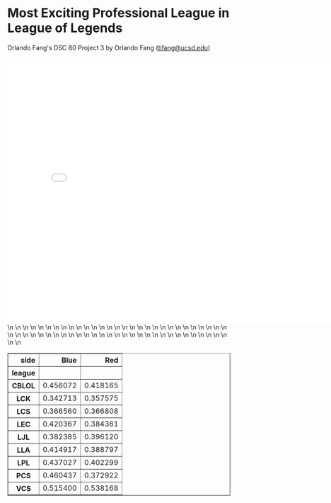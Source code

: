 # Most Exciting Professional League in League of Legends
Orlando Fang's DSC 80 Project 3
by Orlando Fang (tifang@ucsd.edu)

<iframe src="assets/teamkpm.html" width=800 height=600 frameBorder=0></iframe>
<table border="1" class="dataframe">\n  <thead>\n    <tr style="text-align: right;">\n      <th>side</th>\n      <th>Blue</th>\n      <th>Red</th>\n    </tr>\n    <tr>\n      <th>league</th>\n      <th></th>\n      <th></th>\n    </tr>\n  </thead>\n  <tbody>\n    <tr>\n      <th>CBLOL</th>\n      <td>0.456072</td>\n      <td>0.418165</td>\n    </tr>\n    <tr>\n      <th>LCK</th>\n      <td>0.342713</td>\n      <td>0.357575</td>\n    </tr>\n    <tr>\n      <th>LCS</th>\n      <td>0.366560</td>\n      <td>0.366808</td>\n    </tr>\n    <tr>\n      <th>LEC</th>\n      <td>0.420367</td>\n      <td>0.384361</td>\n    </tr>\n    <tr>\n      <th>LJL</th>\n      <td>0.382385</td>\n      <td>0.396120</td>\n    </tr>\n    <tr>\n      <th>LLA</th>\n      <td>0.414917</td>\n      <td>0.388797</td>\n    </tr>\n    <tr>\n      <th>LPL</th>\n      <td>0.437027</td>\n      <td>0.402299</td>\n    </tr>\n    <tr>\n      <th>PCS</th>\n      <td>0.460437</td>\n      <td>0.372922</td>\n    </tr>\n    <tr>\n      <th>VCS</th>\n      <td>0.515400</td>\n      <td>0.538168</td>\n    </tr>\n  </tbody>\n</table>
